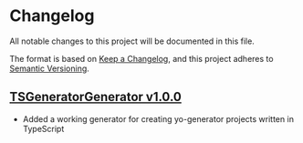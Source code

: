 # Changelog
All notable changes to this project will be documented in this file.

The format is based on [Keep a Changelog](https://keepachangelog.com/en/1.0.0/),
and this project adheres to [Semantic Versioning](https://semver.org/spec/v2.0.0.html).

## [TSGeneratorGenerator v1.0.0]
  - Added a working generator for creating yo-generator projects written in TypeScript

<!--- References -->
[TSGeneratorGenerator v1.0.0]: https://github.com/olivierlacan/keep-a-changelog/compare/e6fdb5a...v1.0.0